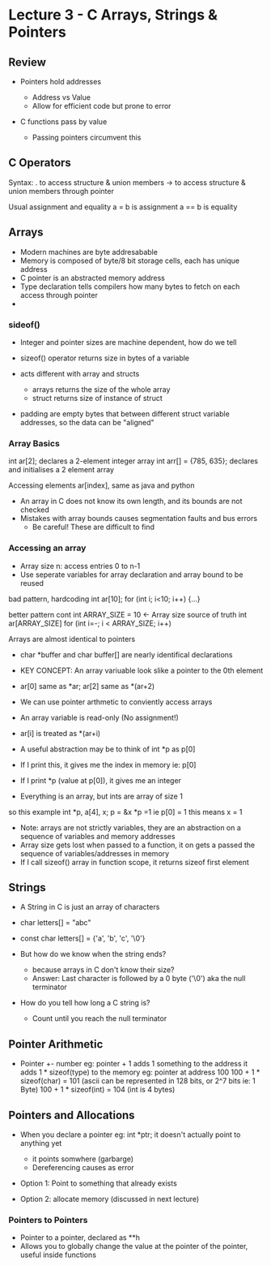# Lecture 3 - C Arrays, Strings & Pointers
## Review
- Pointers hold addresses
    - Address vs Value
    - Allow for efficient code but prone to error

- C functions pass by value
    - Passing pointers circumvent this

## C Operators
Syntax: . to access structure & union members
        -> to access structure & union members through pointer

Usual assignment and equality
a = b is assignment
a == b is equality

## Arrays
- Modern machines are byte addresabable
- Memory is composed of byte/8 bit storage cells, each has unique address
- C pointer is an abstracted memory address
- Type declaration tells compilers how many bytes to fetch on each access through pointer
- 

### sideof()
- Integer and pointer sizes are machine dependent, how do we tell
- sizeof() operator returns size in bytes of a variable
- acts different with array and structs
    - arrays returns the size of the whole array
    - struct returns size of instance of struct

- padding are empty bytes that between different struct variable addresses, so the data can be "aligned"

### Array Basics
int ar[2]; declares a 2-element integer array
int arr[] = {785, 635}; declares and initialises a 2 element array

Accessing elements ar[index], same as java and python

- An array in C does not know its own length, and its bounds are not checked
- Mistakes with array bounds causes segmentation faults and bus errors
    - Be careful! These are difficult to find

### Accessing an array
-  Array size n: access entries 0 to n-1
- Use seperate variables for array declaration and array bound to be reused

bad pattern, hardcoding
int ar[10];
for (int i; i<10; i++) {...}

better pattern
cont int ARRAY_SIZE = 10 <- Array size source of truth
int ar[ARRAY_SIZE]
for (int i=-; i < ARRAY_SIZE; i++)

Arrays are almost identical to pointers
- char *buffer and char buffer[] are nearly identifical declarations
- KEY CONCEPT: An array variuable look slike a pointer to the 0th element
- ar[0] same as *ar; ar[2] same as *(ar+2)
- We can use pointer arthmetic to conviently access arrays

- An array variable is read-only (No assignment!)

- ar[i] is treated as *(ar+i)

- A useful abstraction may be to think of int *p as p[0]
- If I print this, it gives me the index in memory ie: p[0]
- If I print *p (value at p[0]), it gives me an integer
- Everything is an array, but ints are array of size 1

so this example
int *p, a[4], x;
p = &x
*p =1 ie p[0] = 1
this means x = 1

- Note: arrays are not strictly variables, they are an abstraction on a sequence of variables and memory addresses
- Array size gets lost when passed to a function, it on gets a passed the sequence of variables/addresses in memory
- If I call sizeof() array in function scope, it returns sizeof first element

## Strings
- A String in C is just an array of characters
- char letters[] = "abc"
- const char letters[] = {'a', 'b', 'c', '\0'}
- But how do we know when the string ends?
    - because arrays in C don't know their size?
    - Answer: Last character is followed by a 0 byte ('\0')
        aka the null terminator

- How do you tell how long a C string is?
    - Count until you reach the null terminator

 ## Pointer Arithmetic
 - Pointer +- number
    eg: pointer + 1 adds 1 something to the address
    it adds 1 * sizeof(type) to the memory
    eg: pointer at address 100
    100 + 1 * sizeof(char) = 101 (ascii can be represented in 128 bits, or 2^7 bits ie: 1 Byte)
    100 + 1 * sizeof(int) = 104 (int is 4 bytes)

## Pointers and Allocations
- When you declare a pointer eg: int *ptr; it doesn't actually point to anything yet
    - it points somwhere (garbarge)
    - Dereferencing causes as error

- Option 1: Point to something that already exists
- Option 2: allocate memory (discussed in next lecture)

### Pointers to Pointers
- Pointer to a pointer, declared as **h
- Allows you to globally change the value at the pointer of the pointer, useful inside functions